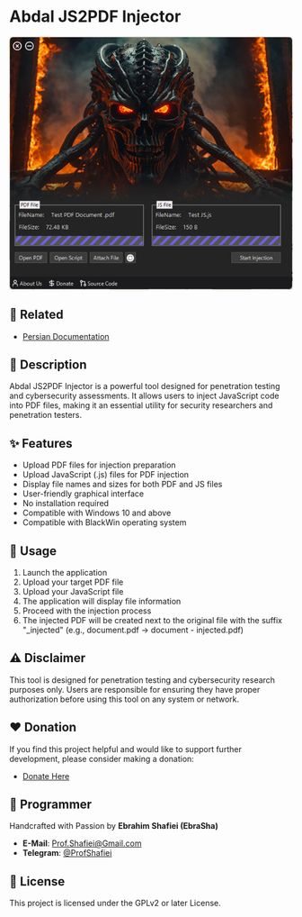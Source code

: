 # Abdal JS2PDF Injector

<div align="center">
  <img src="demo.jpg" alt="Abdal JS2PDF Injector Demo" width="600">
</div>


## 🔗 Related
- [Persian Documentation](README_FA.md)


## 📝 Description
Abdal JS2PDF Injector is a powerful tool designed for penetration testing and cybersecurity assessments. It allows users to inject JavaScript code into PDF files, making it an essential utility for security researchers and penetration testers.

## ✨ Features
- Upload PDF files for injection preparation
- Upload JavaScript (.js) files for PDF injection
- Display file names and sizes for both PDF and JS files
- User-friendly graphical interface
- No installation required
- Compatible with Windows 10 and above
- Compatible with BlackWin operating system

## 🚀 Usage
1. Launch the application
2. Upload your target PDF file
3. Upload your JavaScript file
4. The application will display file information
5. Proceed with the injection process
6. The injected PDF will be created next to the original file with the suffix "_injected" (e.g., document.pdf → document - injected.pdf)

## ⚠️ Disclaimer
This tool is designed for penetration testing and cybersecurity research purposes only. Users are responsible for ensuring they have proper authorization before using this tool on any system or network.



## ❤️ Donation
If you find this project helpful and would like to support further development, please consider making a donation:
- [Donate Here](https://ebrasha.com/abdal-donation)

## 🤵 Programmer
Handcrafted with Passion by **Ebrahim Shafiei (EbraSha)**
- **E-Mail**: Prof.Shafiei@Gmail.com
- **Telegram**: [@ProfShafiei](https://t.me/ProfShafiei)

## 📜 License
This project is licensed under the GPLv2 or later License.
